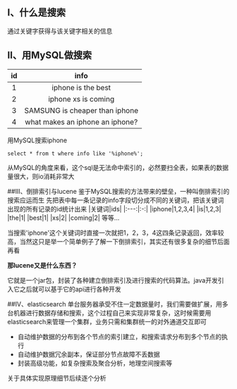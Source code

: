 ## Ⅰ、什么是搜索
通过关键字获得与该关键字相关的信息

## Ⅱ、用MySQL做搜索
|id | info |
|:-:|:----:|
|1 |iphone is the best|
|2|iphone xs is coming|
|3|SAMSUNG is cheaper than iphone|
|4|what makes an iphone an iphone?|

用MySQL搜索iphone
```
select * from t where info like '%iphone%';
```
从MySQL的角度来看，这个sql是无法命中索引的，必然要扫全表，如果表的数据量很大，则io消耗非常大

##Ⅲ、倒排索引与lucene
鉴于MySQL搜索的方法带来的壁垒，一种叫倒排索引的搜索应运而生
先把表中每一条记录的info字段切分成不同的关键词，把该关键词出现的所有记录的id统计出来
|关键词|ids|
|:---:|:-:|
|iphone|1,2,3,4|
|is|1,2,3|
|the|1|
|best|1|
|xs|2|
|coming|2|
等等...

当搜索'iphone'这个关键词时直接一次就把1，2，3，4这四条记录返回，效率较高，当然这只是举一个简单例子了解一下倒排索引，其实还有很多复杂的细节后面再看

**那lucene又是什么东西？**

它就是一个jar包，封装了各种建立倒排索引及进行搜索的代码算法。java开发引入它之后就可以基于它的api进行各种开发

##Ⅳ、elasticsearch
单台服务器承受不住一定数据量时，我们需要做扩展，用多台机器进行数据存储和搜索，这个过程自己来实现非常复杂，这时候需要用elasticsearch来管理一个集群，业务只需和集群统一的对外通道交互即可

- 自动维护数据的分布到各个节点的索引建立，和搜索请求分布到多个节点的执行
- 自动维护数据冗余副本，保证部分节点故障不丢数据
- 封装高级功能，如复杂搜索及聚合分析，地理空间搜索等

关于具体实现原理细节后续逐个分析
